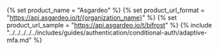 {% set product_name = "Asgardeo" %}
{% set product_url_format = "https://api.asgardeo.io/t/{organization_name}" %}
{% set product_url_sample = "https://api.asgardeo.io/t/bifrost" %}
{% include "../../../../../includes/guides/authentication/conditional-auth/adaptive-mfa.md" %}